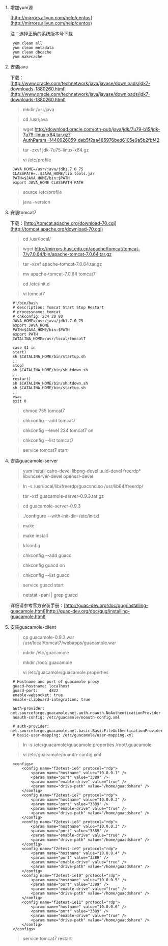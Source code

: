 1. 增加yum源

	[http://mirrors.aliyun.com/help/centos](http://mirrors.aliyun.com/help/centos)

	注：选择正确的系统版本号下载
	
		yum clean all
		yum clean metadata
		yum clean dbcache
		yum makecache
	
2. 安装java

	下载：[http://www.oracle.com/technetwork/java/javase/downloads/jdk7-downloads-1880260.html](http://www.oracle.com/technetwork/java/javase/downloads/jdk7-downloads-1880260.html)
		
	> mkdir /usr/java

	> cd /usr/java

	> wget http://download.oracle.com/otn-pub/java/jdk/7u79-b15/jdk-7u79-linux-x64.tar.gz?AuthParam=1440926059_deb5f2aa485976bed6105e9a5b2fbf42
		
	> tar -zxvf jdk-7u75-linux-x64.gz
		
	> vi /etc/profile
		
		JAVA_HOME=/usr/java/jdk1.7.0_75
		CLASSPATH=.:$JAVA_HOME/lib.tools.jar
		PATH=$JAVA_HOME/bin:$PATH
		export JAVA_HOME CLASSPATH PATH
			
	> source /etc/profile
		
	> java -version
	

3. 安装tomcat7

	下载：[http://tomcat.apache.org/download-70.cgi](http://tomcat.apache.org/download-70.cgi)
		
	> cd /usr/local/
	
	> wget http://mirrors.hust.edu.cn/apache/tomcat/tomcat-7/v7.0.64/bin/apache-tomcat-7.0.64.tar.gz

	> tar -xzvf apache-tomcat-7.0.64.tar.gz
		
	> mv apache-tomcat-7.0.64 tomcat7
		
	> cd /etc/init.d 
		
	> vi tomcat7
		
		#!/bin/bash
		# description: Tomcat Start Stop Restart
		# processname: tomcat
		# chkconfig: 234 20 80
		JAVA_HOME=/usr/java/jdk1.7.0_75
		export JAVA_HOME
		PATH=$JAVA_HOME/bin:$PATH
		export PATH
		CATALINA_HOME=/usr/local/tomcat7

		case $1 in
		start)
		sh $CATALINA_HOME/bin/startup.sh
		;; 
		stop)   
		sh $CATALINA_HOME/bin/shutdown.sh
		;; 
		restart)
		sh $CATALINA_HOME/bin/shutdown.sh
		sh $CATALINA_HOME/bin/startup.sh
		;; 
		esac    
		exit 0
		
	> chmod 755 tomcat7

	> chkconfig --add tomcat7

	> chkconfig --level 234 tomcat7 on

	> chkconfig --list tomcat7	
		
	> service tomcat7 start
	
4. 安装guacamole-server

	> yum install cairo-devel libpng-devel uuid-devel freerdp* libvncserver-devel openssl-devel

	> ln -s /usr/local/lib/freerdp/guacsnd.so /usr/lib64/freerdp/
		
	> tar -xzf guacamole-server-0.9.3.tar.gz

	> cd guacamole-server-0.9.3

	> ./configure --with-init-dir=/etc/init.d

	> make

	> make install

	> ldconfig
		
	> chkconfig --add guacd

	> chkconfig guacd on

	> chkconfig --list guacd

	> service guacd start

	> netstat -panl | grep guacd

	详细请参考官方安装手册：[http://guac-dev.org/doc/gug/installing-guacamole.html](http://guac-dev.org/doc/gug/installing-guacamole.html)
	

5. 安装guacamole-client

	> cp guacamole-0.9.3.war /usr/local/tomcat7/webapps/guacamole.war

	> mkdir /etc/guacamole

	> mkdir /root/.guacamole

	> vi /etc/guacamole/guacamole.properties
			
		# Hostname and port of guacamole proxy
		guacd-hostname: localhost
		guacd-port:     4822
		enable-websocket: true
		enable-clipboard-integration: true

		auth-provider: net.sourceforge.guacamole.net.auth.noauth.NoAuthenticationProvider
		noauth-config: /etc/guacamole/noauth-config.xml

		# auth-provider: net.sourceforge.guacamole.net.basic.BasicFileAuthenticationProvider
		# basic-user-mapping: /etc/guacamole/user-mapping.xml

	> ln -s /etc/guacamole/guacamole.properties /root/.guacamole
	
	> vi /etc/guacamole/noauth-config.xml
	
		<configs>
		    <config name="f2etest-ie6" protocol="rdp">
		        <param name="hostname" value="10.0.0.1" />
		        <param name="port" value="3389" />
		        <param name="enable-drive" value="true" />
		        <param name="drive-path" value="/home/guacdshare" />
		    </config>
		    <config name="f2etest-ie7" protocol="rdp">
		        <param name="hostname" value="10.0.0.2" />
		        <param name="port" value="3389" />
		        <param name="enable-drive" value="true" />
		        <param name="drive-path" value="/home/guacdshare" />
		    </config>
		    <config name="f2etest-ie8" protocol="rdp">
		        <param name="hostname" value="10.0.0.3" />
		        <param name="port" value="3389" />
		        <param name="enable-drive" value="true" />
		        <param name="drive-path" value="/home/guacdshare" />
		    </config>
		    <config name="f2etest-ie9" protocol="rdp">
		        <param name="hostname" value="10.0.0.4" />
		        <param name="port" value="3389" />
		        <param name="enable-drive" value="true" />
		        <param name="drive-path" value="/home/guacdshare" />
		    </config>
		    <config name="f2etest-ie10" protocol="rdp">
		        <param name="hostname" value="10.0.0.5" />
		        <param name="port" value="3389" />
		        <param name="enable-drive" value="true" />
		        <param name="drive-path" value="/home/guacdshare" />
		    </config>
		    <config name="f2etest-ie11" protocol="rdp">
		        <param name="hostname" value="10.0.0.6" />
		        <param name="port" value="3389" />
		        <param name="enable-drive" value="true" />
		        <param name="drive-path" value="/home/guacdshare" />
		    </config>
		</configs>
	
	> service tomcat7 restart